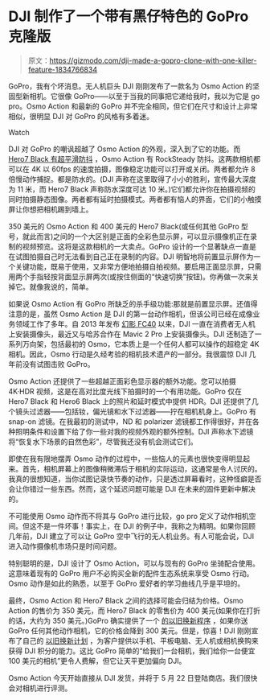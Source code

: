 # DJI 制作了一个带有黑仔特色的 GoPro 克隆版

> 原文：<https://gizmodo.com/dji-made-a-gopro-clone-with-one-killer-feature-1834766834>

GoPro，我有个坏消息。无人机巨头 DJI 刚刚发布了一款名为 Osmo Action 的坚固型新相机。它很像 GoPro——以至于当我的同事把它递给我时，我以为它是 go pro。Osmo Action 和最新的 GoPro 并不完全相同，但它们在尺寸和设计上非常相似，很明显 DJI 对 GoPro 的风格有多着迷。

Watch

DJI 对 GoPro 的嘲讽超越了 Osmo Action 的外观，深入到了它的功能。而 [Hero7 Black 有超平滑防抖](https://gizmodo.com/i-strapped-gopros-hero7-black-to-my-dog-and-my-hog-to-s-1829710269?_ga=2.25417405.1273694783.1557748687-456451285.1550108399) ，Osmo Action 有 RockSteady 防抖。这两款相机都可以在 4K 以 60fps 的速度拍摄，图像稳定功能可以打开或关闭。两者都允许 8 倍慢动作捕捉。都是防水的。(DJI 声称在这里取得了小小的胜利，宣传最大深度为 11 米，而 Hero7 Black 声称防水深度可达 10 米。)它们都允许你在拍摄视频的同时拍摄静态图像。两者都有延时拍摄模式。两者都有恼人的界面，它们的小触摸屏让你想把相机踢到墙上。

350 美元的 Osmo Action 和 400 美元的 Hero7 Black(或任何其他 GoPro 型号，就此而言)之间的一个大区别是正面的全彩色显示屏，可以显示摄像机正在录制的视频预览。这将是这款相机的一大卖点。GoPro 设计的一个显著缺点一直是在试图拍摄自己时无法看到自己正在录制的内容。DJI 明智地将前置显示屏作为一个关键功能，既易于使用，又非常方便地拍摄自拍视频。要启用正面显示屏，只需用两个手指轻按背面显示屏两次(或按住侧面的“快速切换”按钮)。你再做一次来关掉它。就像我说的，简单。

如果说 Osmo Action 有 GoPro 所缺乏的杀手级功能:那就是前置显示屏。还值得注意的是，虽然 Osmo Action 是 DJI 的第一台动作相机，但该公司已经在成像业务领域工作了多年。自 2013 年发布 [幻影 FC40](https://www.dji.com/phantom-fc40) 以来，DJI 一直在消费者无人机上安装摄像头，最近又与哈苏合作在 Mavic 2 Pro 上安装摄像头。DJI 还制造了一系列万向架，包括最初的 Osmo，它本质上是一个任何人都可以操作的超稳定 4K 相机。因此，Osmo 行动是久经考验的相机技术遗产的一部分。我很震惊 DJI 几年前没有试图击败 GoPro。

Osmo Action 还提供了一些超越正面彩色显示器的额外功能。您可以拍摄 4K·HDR 视频，这是在高对比度光线下拍摄时的一个有用功能。GoPro 仅在 Hero7 Black 和 Hero6 Black 上的照片和延时模式中提供 HDR。DJI 还提供了几个镜头过滤器——包括钕，偏光镜和水下过滤器——拧在相机机身上。GoPro 有 snap-on 滤镜。在我最初的测试中，ND 和 polarizer 滤镜都工作得很好，并在各种照明条件和设置下给了你一些对我的视频外观的额外控制。DJI 声称水下滤镜将“恢复水下场景的自然色彩”，尽管我还没有机会测试它们。

即使在我有限地摆弄 Osmo 动作的过程中，一些恼人的元素也很快变得明显起来。首先，相机屏幕上的图像稍微滞后于相机的实际运动，这通常是令人讨厌的。我真的很想知道，当你试图记录快节奏的动作，只是透过屏幕看时，这种怪癖是否会让你错过一些东西。然而，这个延迟问题可能是 DJI 在未来的固件更新中解决的。

不可能使用 Osmo 动作而不将其与 GoPro 进行比较，go pro 定义了动作相机空间。但这不是一件坏事！事实上，在 DJI 的例子中，我称之为精明。如果你回顾几年前，DJI 建立了可以让 GoPro 空中飞行的无人机业务。有人可能会说，DJI 进入动作摄像机市场只是时间问题。

特别聪明的是，DJI 设计了 Osmo Action，可以与现有的 GoPro 坐骑配合使用。这意味着现有的 GoPro 用户不必购买全新的配件生态系统来享受 Osmo 行动。Osmo 动作是如此的熟悉，以至于 GoPro 爱好者的学习曲线几乎是平坦的。

最终，Osmo Action 和 Hero7 Black 之间的选择可能会归结为价格。Osmo Action 的售价为 350 美元，而 Hero7 Black 的零售价为 400 美元(如果你在打折的话，大约为 350 美元。)GoPro 确实提供了一个 [的以旧换新程序](https://shop.gopro.com/tradeup) ，如果你送 GoPro 任何其他动作相机，它的价格会降到 300 美元。但是，惊喜！DJI 刚刚宣布了自己的 [以旧换新计划](https://store.dji.com/pages/recycle) ，为客户提供以手机、平板电脑、无人机或相机换购来获得 DJI 积分的能力。这比 GoPro 简单的“给我们一台相机，我们给你一台便宜 100 美元的相机”更令人费解，但它让天平更加偏向 DJI。

Osmo Action 今天开始直接从 DJI 发货，并将于 5 月 22 日登陆商店。我们很快会对相机进行评测。